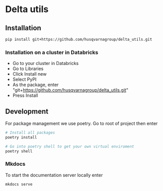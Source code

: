 # Delta utils

## Installation

```bash
pip install git+https://github.com/husqvarnagroup/delta_utils.git
```

### Installation on a cluster in Databricks

- Go to your cluster in Databricks
- Go to Libraries
- Click Install new
- Select PyPI
- As the package, enter "git+https://github.com/husqvarnagroup/delta_utils.git"
- Press Install

## Development

For package management we use poetry. Go to root of project then enter

``` bash
# Install all packages
poetry install

# Go into poetry shell to get your own virtual enviroment
poetry shell
```

### Mkdocs

To start the documentation server locally enter

```bash
mkdocs serve
```
